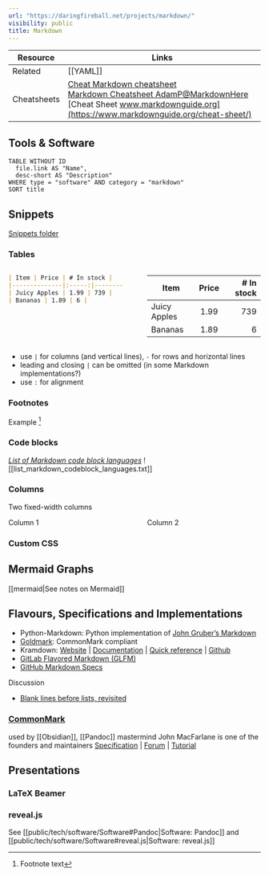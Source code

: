 ```yaml
---
url: "https://daringfireball.net/projects/markdown/"
visibility: public
title: Markdown
---
```

Resource | Links
-|-
Related | [[YAML]]
Cheatsheets | [Cheat Markdown cheatsheet](file://.config/cheat/cheatsheets/personal/markdown)</br>[Markdown Cheatsheet AdamP@MarkdownHere](https://github.com/adam-p/markdown-here/wiki/Markdown-Cheatsheet)</br>[Cheat Sheet www.markdownguide.org](https://www.markdownguide.org/cheat-sheet/)

## Tools & Software

```dataview
TABLE WITHOUT ID
  file.link AS "Name",
  desc-short AS "Description"
WHERE type = "software" AND category = "markdown"
SORT title
```

## Snippets

[Snippets folder](file://src)

### Tables

<div style="display: flex; justify-content: space-between; width: 100%">
<div style="width: 45%">

```markdown
| Item | Price | # In stock |
|--------------|:-----:|-----------:|
| Juicy Apples | 1.99 | 739 |
| Bananas | 1.89 | 6 |
```

</div>
<div style="width: 45%">

| Item | Price | # In stock |
|--------------|:-----:|-----------:|
| Juicy Apples | 1.99 | 739 |
| Bananas | 1.89 | 6 |
</div>
</div>

- use `|` for columns (and vertical lines), `-` for rows and horizontal lines
- leading and closing `|` can be omitted (in some Markdown implementations?)
- use `:` for alignment

### Footnotes

Example [^1]
[^1]: Footnote text

### Code blocks

[_List of Markdown code block languages_](https://markdown.land/markdown-code-block)
![[list_markdown_codeblock_languages.txt]]

### Columns

Two fixed-width columns
<div style="display: flex; justify-content: space-between; width: 100%">
<div style="width: 45%">
Column 1
</div>
<div style="width: 45%">
Column 2
</div>
</div>

### Custom CSS

<!-- Doesn't work atm
Font Awesome icons: include relevant `.css` files, then use HTML
<i class="fa-brands fa-linux"></i> -->

## Mermaid Graphs

[[mermaid|See notes on Mermaid]]


## Flavours, Specifications and Implementations

- Python-Markdown: Python implementation of [John Gruber’s Markdown](https://daringfireball.net/projects/markdown/)
- [Goldmark](https://github.com/yuin/goldmark/): CommonMark compliant
- Kramdown: [Website](https://kramdown.gettalong.org/) | [Documentation](https://kramdown.gettalong.org/documentation.html) | [Quick reference](https://kramdown.gettalong.org/quickref.html) | [Github](https://github.com/gettalong/kramdown)
- [GitLab Flavored Markdown (GLFM)](https://docs.gitlab.com/ee/user/markdown.html)
- [GitHub Markdown Specs](https://github.github.com/gfm/)

Discussion

- [Blank lines before lists, revisited](https://talk.commonmark.org/t/blank-lines-before-lists-revisited/1990/5)

### [CommonMark](http://commonmark.org/)

used by [[Obsidian]], [[Pandoc]] mastermind John MacFarlane is one of the founders and maintainers
[Specification](https://spec.commonmark.org/0.30/) | [Forum](https://talk.commonmark.org/) | [Tutorial](https://commonmark.org/help/tutorial/)

## Presentations

### LaTeX Beamer

### reveal.js

See [[public/tech/software/Software#Pandoc|Software: Pandoc]] and [[public/tech/software/Software#reveal.js|Software: reveal.js]]
